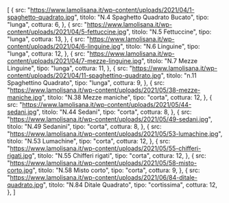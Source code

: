 [
  {
	src: "https://www.lamolisana.it/wp-content/uploads/2021/04/1-spaghetto-quadrato.jpg",
	titolo: "N.4 Spaghetto Quadrato Bucato",
	tipo: "lunga",
	cottura: 6,
  },
  {
	src: "https://www.lamolisana.it/wp-content/uploads/2021/04/5-fettuccine.jpg",
	titolo: "N.5 Fettuccine",
	tipo: "lunga",
	cottura: 13,
  },
  {
	src: "https://www.lamolisana.it/wp-content/uploads/2021/04/6-linguine.jpg",
	titolo: "N.6 Linguine",
	tipo: "lunga",
	cottura: 12,
  },
  {
	src: "https://www.lamolisana.it/wp-content/uploads/2021/04/7-mezze-linguine.jpg",
	titolo: "N.7 Mezze Linguine",
	tipo: "lunga",
	cottura: 11,
  },
  {
	src: "https://www.lamolisana.it/wp-content/uploads/2021/04/11-spaghettino-quadrato.jpg",
	titolo: "n.11 Spaghettino Quadrato",
	tipo: "lunga",
	cottura: 9,
  },
  {
	src: "https://www.lamolisana.it/wp-content/uploads/2021/05/38-mezze-maniche.jpg",
	titolo: "N.38 Mezze maniche",
	tipo: "corta",
	cottura: 12,
  },
  {
	src: "https://www.lamolisana.it/wp-content/uploads/2021/05/44-sedani.jpg",
	titolo: "N.44 Sedani",
	tipo: "corta",
	cottura: 8,
  },
  {
	src: "https://www.lamolisana.it/wp-content/uploads/2021/05/49-sedani.jpg",
	titolo: "N.49 Sedanini",
	tipo: "corta",
	cottura: 8,
  },
  {
	src: "https://www.lamolisana.it/wp-content/uploads/2021/05/53-lumachine.jpg",
	titolo: "N.53 Lumachine",
	tipo: "corta",
	cottura: 12,
  },
  {
	src: "https://www.lamolisana.it/wp-content/uploads/2021/05/55-chifferi-rigati.jpg",
	titolo: "N.55 Chifferi rigati",
	tipo: "corta",
	cottura: 12,
  },
  {
	src: "https://www.lamolisana.it/wp-content/uploads/2021/05/58-misto-corto.jpg",
	titolo: "N.58 Misto corto",
	tipo: "corta",
	cottura: 9,
  },
  {
	src: "https://www.lamolisana.it/wp-content/uploads/2021/06/84-ditale-quadrato.jpg",
	titolo: "N.84 Ditale Quadrato",
	tipo: "cortissima",
	cottura: 12,
  },
]